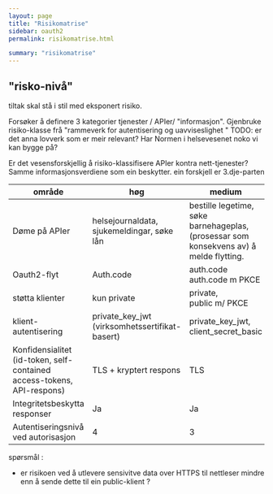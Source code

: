 ```yaml
---
layout: page
title: "Risikomatrise"
sidebar: oauth2
permalink: risikomatrise.html

summary: "risikomatrise"
---
```



## "risko-nivå"

tiltak skal stå i stil med eksponert risiko.  

Forsøker å definere 3 kategorier tjenester / APIer/ "informasjon".  Gjenbruke risiko-klasse frå "rammeverk for autentisering og uavviseslighet "   TODO:  er det anna lovverk som er meir relevant? Har Normen i helsevesenet noko vi kan bygge på?

Er det vesensforskjellig å risiko-klassifisere APIer kontra nett-tjenester?  Samme informasjonsverdiene som ein beskytter.   ein forskjell er 3.dje-parten


| område | høg | medium | låg |
|-|-|-|-|
|Døme på APIer|helsejournaldata, sjukemeldingar, søke lån| bestille legetime, søke barnehageplas, (prosessar som konsekvens av) å melde flytting.| sjå ungane sin timeplan, mine biler|
| Oauth2-flyt| Auth.code|auth.code<br>auth.code m PKCE | auth.code<br>implicit|
| støtta klienter | kun private | private, <br>public m/ PKCE| private<br> public|
| klient-autentisering| private_key_jwt (virksomhetssertifikat-basert)|private_key_jwt, client_secret_basic | private_key_jwt, client_secret_basic, none|
| Konfidensialitet (id-token, self-contained access-tokens, API-respons)| TLS + kryptert respons | TLS | TLS |
| Integritetsbeskytta responser| Ja|Ja|Nei|
|Autentiseringsnivå ved autorisasjon|4|3|1|



spørsmål :

* er risikoen ved å utlevere sensivitve data over HTTPS til nettleser mindre enn å sende dette til ein public-klient ?
